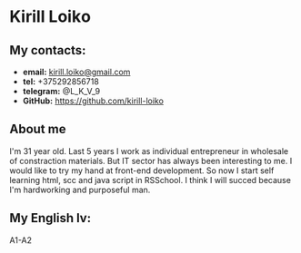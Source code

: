 # Kirill Loikо #

## My contacts: ##
  * **email:** kirill.loiko@gmail.com
  * **tel:** +375292856718
  * **telegram:** @L_K_V_9
  * **GitHub:** https://github.com/kirill-loiko

## About me ##
I'm 31 year old. Last 5 years I work as individual entrepreneur in wholesale of constraction materials. But IT sector has always been interesting to me. I would like to try my hand at front-end development.  So now I start self learning html, scc and java script in RSSchool. I think I will succed because I'm hardworking and purposeful man.

## My English lv: ##
A1-A2